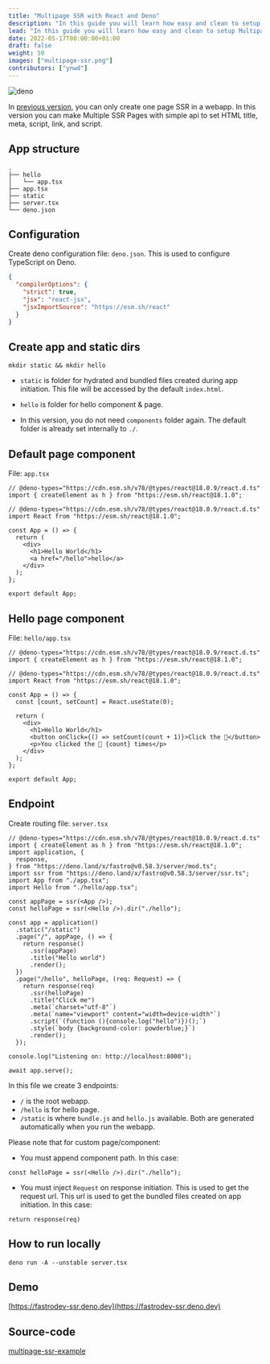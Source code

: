 ```yaml
---
title: "Multipage SSR with React and Deno"
description: "In this guide you will learn how easy and clean to setup Multipage SSR in Fastro."
lead: "In this guide you will learn how easy and clean to setup Multipage SSR in Fastro."
date: 2022-05-17T00:00:00+01:00
draft: false
weight: 50
images: ["multipage-ssr.png"]
contributors: ["ynwd"]
---
```


![deno](https://deno.land/v1.png)

In [previous version](https://fastro.dev/blog/ssr-with-react-and-deno/), you can only create one page SSR in a webapp. In this version you can make Multiple SSR Pages with simple api to set HTML title, meta, script, link, and script.

## App structure

```shell
.
├── hello
│   └── app.tsx
├── app.tsx
├── static
├── server.tsx
└── deno.json
```

## Configuration

Create deno configuration file: `deno.json`. This is used to configure TypeScript on Deno.

```json
{
  "compilerOptions": {
    "strict": true,
    "jsx": "react-jsx",
    "jsxImportSource": "https://esm.sh/react"
  }
}
```

## Create app and static dirs

```shell
mkdir static && mkdir hello
```

- `static` is folder for hydrated and bundled files created during app initiation. This file will be accessed by the default `index.html`.

- `hello` is folder for hello component & page.

- In this version, you do not need `components` folder again. The default folder is already set internally to `./`.

## Default page component

File: `app.tsx`

```tsx
// @deno-types="https://cdn.esm.sh/v78/@types/react@18.0.9/react.d.ts"
import { createElement as h } from "https://esm.sh/react@18.1.0";

// @deno-types="https://cdn.esm.sh/v78/@types/react@18.0.9/react.d.ts"
import React from "https://esm.sh/react@18.1.0";

const App = () => {
  return (
    <div>
      <h1>Hello World</h1>
      <a href="/hello">hello</a>
    </div>
  );
};

export default App;

```

## Hello page component

File: `hello/app.tsx`

```tsx
// @deno-types="https://cdn.esm.sh/v78/@types/react@18.0.9/react.d.ts"
import { createElement as h } from "https://esm.sh/react@18.1.0";

// @deno-types="https://cdn.esm.sh/v78/@types/react@18.0.9/react.d.ts"
import React from "https://esm.sh/react@18.1.0";

const App = () => {
  const [count, setCount] = React.useState(0);

  return (
    <div>
      <h1>Hello World</h1>
      <button onClick={() => setCount(count + 1)}>Click the 🦕</button>
      <p>You clicked the 🦕 {count} times</p>
    </div>
  );
};

export default App;

```

## Endpoint

Create routing file: `server.tsx`

```tsx
// @deno-types="https://cdn.esm.sh/v78/@types/react@18.0.9/react.d.ts"
import { createElement as h } from "https://esm.sh/react@18.1.0";
import application, {
  response,
} from "https://deno.land/x/fastro@v0.58.3/server/mod.ts";
import ssr from "https://deno.land/x/fastro@v0.58.3/server/ssr.ts";
import App from "./app.tsx";
import Hello from "./hello/app.tsx";

const appPage = ssr(<App />);
const helloPage = ssr(<Hello />).dir("./hello");

const app = application()
  .static("/static")
  .page("/", appPage, () => {
    return response()
      .ssr(appPage)
      .title("Hello world")
      .render();
  })
  .page("/hello", helloPage, (req: Request) => {
    return response(req)
      .ssr(helloPage)
      .title("Click me")
      .meta(`charset="utf-8"`)
      .meta(`name="viewport" content="width=device-width"`)
      .script(`(function (){console.log("hello")})();`)
      .style(`body {background-color: powderblue;}`)
      .render();
  });

console.log("Listening on: http://localhost:8000");

await app.serve();

```

In this file we create 3 endpoints:

- `/` is the root webapp.
- `/hello` is for hello page.
- `/static` is where `bundle.js` and `hello.js` available. Both are generated automatically when you run the webapp.

Please note that for custom page/component:

- You must append component path. In this case:

```tsx
const helloPage = ssr(<Hello />).dir("./hello");
```

- You must inject `Request` on response initiation. This is used to get the request url. This url is used to get the bundled files created on app initiation. In this case:

```tsx
return response(req)
```

## How to run locally

```shell
deno run -A --unstable server.tsx
```

## Demo

[https://fastrodev-ssr.deno.dev](https://fastrodev-ssr.deno.dev)

## Source-code

[multipage-ssr-example](https://github.com/fastrodev/multipage-ssr-example)
